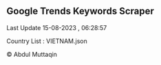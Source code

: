 

## Google Trends Keywords Scraper 
 
Last Update 15-08-2023 , 06:28:57

Country List :
VIETNAM.json



© Abdul Muttaqin 
